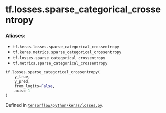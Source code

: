<div itemscope itemtype="http://developers.google.com/ReferenceObject">
<meta itemprop="name" content="tf.losses.sparse_categorical_crossentropy" />
<meta itemprop="path" content="Stable" />
</div>

# tf.losses.sparse_categorical_crossentropy

### Aliases:

* `tf.keras.losses.sparse_categorical_crossentropy`
* `tf.keras.metrics.sparse_categorical_crossentropy`
* `tf.losses.sparse_categorical_crossentropy`
* `tf.metrics.sparse_categorical_crossentropy`

``` python
tf.losses.sparse_categorical_crossentropy(
    y_true,
    y_pred,
    from_logits=False,
    axis=-1
)
```



Defined in [`tensorflow/python/keras/losses.py`](/code/stable/tensorflow/python/keras/losses.py).

